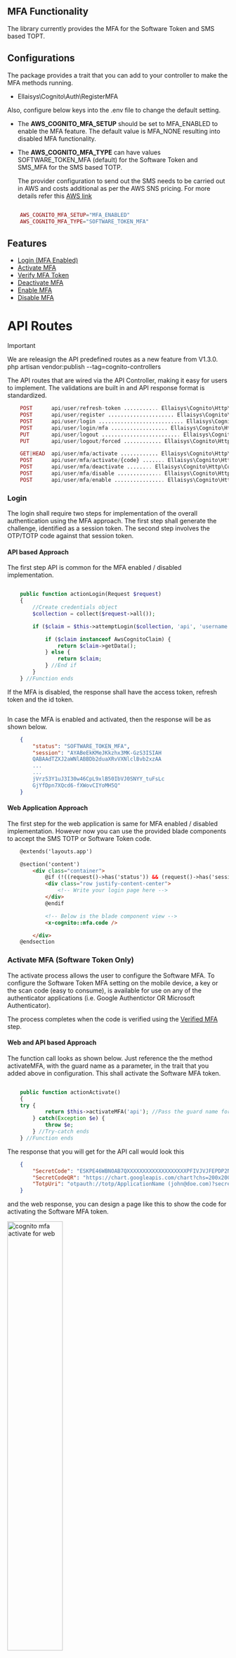 ## **MFA Functionality**
The library currently provides the MFA for the Software Token and SMS based TOPT.

## **Configurations**
The package provides a trait that you can add to your controller to make the MFA methods running.
- Ellaisys\Cognito\Auth\RegisterMFA

Also, configure below keys into the .env file to change the default setting. 
 - The **AWS_COGNITO_MFA_SETUP** should be set to MFA_ENABLED to enable the MFA feature. The default value is MFA_NONE resulting into disabled MFA functionality. 
 - The **AWS_COGNITO_MFA_TYPE** can have values SOFTWARE_TOKEN_MFA (default) for the Software Token and SMS_MFA for the SMS based TOTP.

   The provider configuration to send out the SMS needs to be carried out in AWS and costs additional as per the AWS SNS pricing. For more details refer this [AWS link](https://aws.amazon.com/sns/sms-pricing/)

```php

    AWS_COGNITO_MFA_SETUP="MFA_ENABLED"
    AWS_COGNITO_MFA_TYPE="SOFTWARE_TOKEN_MFA"

```

## **Features**
- [Login (MFA Enabled)](#login)
- [Activate MFA](#activate-mfa-software-token-only)
- [Verify MFA Token](#verify-mfa-software-token-only)
- [Deactivate MFA](#deactivate-mfa-software-token-only)
- [Enable MFA](#enabledisable-mfa)
- [Disable MFA](#enabledisable-mfa)

# **API Routes**
>[!IMPORTANT]
>We are releasign the API predefined routes as a new feature from V1.3.0.
> php artisan vendor:publish --tag=cognito-controllers

The API routes that are wired via the API Controller, making it easy for users to implement. The validations are built in and API response format is standardized.

```php
    POST      api/user/refresh-token ........... Ellaisys\Cognito\Http\Controllers\Api\RefreshTokenController@actionRefreshToken
    POST      api/user/register ..................... Ellaisys\Cognito\Http\Controllers\Api\AuthController@actionRegister
    POST      api/user/login ........................... Ellaisys\Cognito\Http\Controllers\Api\AuthController@actionLogin
    POST      api/user/login/mfa .................. Ellaisys\Cognito\Http\Controllers\Api\MFAController@actionValidateMFA
    PUT       api/user/logout ......................... Ellaisys\Cognito\Http\Controllers\Api\AuthController@actionLogout
    PUT       api/user/logout/forced ............ Ellaisys\Cognito\Http\Controllers\Api\AuthController@actionLogoutForced

    GET|HEAD  api/user/mfa/activate ............ Ellaisys\Cognito\Http\Controllers\Api\MFAController@actionApiActivateMFA
    POST      api/user/mfa/activate/{code} ....... Ellaisys\Cognito\Http\Controllers\Api\MFAController@actionApiVerifyMFA
    POST      api/user/mfa/deactivate ........ Ellaisys\Cognito\Http\Controllers\Api\MFAController@actionApiDeactivateMFA
    POST      api/user/mfa/disable .............. Ellaisys\Cognito\Http\Controllers\Api\MFAController@actionApiDisableMFA
    POST      api/user/mfa/enable ................ Ellaisys\Cognito\Http\Controllers\Api\MFAController@actionApiEnableMFA
```

### **Login**
The login shall require two steps for implementation of the overall authentication using the MFA approach. The first step shall generate the challenge, identified as a session token. The second step involves the OTP/TOTP code against that session token.

#### API based Approach
The first step API is common for the MFA enabled / disabled implementation.

```php

    public function actionLogin(Request $request)
    {
        //Create credentials object
        $collection = collect($request->all());

        if ($claim = $this->attemptLogin($collection, 'api', 'username', 'password', true)) {

            if ($claim instanceof AwsCognitoClaim) {
                return $claim->getData();
            } else {
                return $claim;
            } //End if
        }
    } //Function ends

```
If the MFA is disabled, the response shall have the access token, refresh token and the id token.
```json

```

In case the MFA is enabled and activated, then the response will be as shown below.
```json
    {
        "status": "SOFTWARE_TOKEN_MFA",
        "session": "AYABeEkKMeJKkzhx3MK-GzS3ISIAH
        QABAAdTZXJ2aWNlABBDb2duaXRvVXNlclBvb2xzAA
        ...
        ...
        jVrz53Y1uJ3I30w46CpL9xlB50IbVJ0SNYY_tuFsLc
        GjYfDpn7XQcd6-fXWovCIYoMH5Q"
    }
```

#### Web Application Approach
The first step for the web application is same for MFA enabled / disabled implementation. However now you can use the provided blade components to accept the SMS TOTP or Software Token code.

```html
    @extends('layouts.app')

    @section('content')
        <div class="container">
            @if (!((request()->has('status')) && (request()->has('session_token'))))
            <div class="row justify-content-center">
                <!-- Write your login page here -->
            </div>
            @endif

            <!-- Below is the blade component view -->
            <x-cognito::mfa.code />

        </div>
    @endsection
```

### **Activate MFA (Software Token Only)**
The activate process allows the user to configure the Software MFA. To configure the Software Token MFA setting on the mobile device, a key or the scan code (easy to consume), is available for use on any of the authenticator applications (i.e. Google Authentictor OR Microsoft Authenticator).

The process completes when the code is verified using the [Verified MFA](#verify-mfa-software-token-only) step.

#### Web and API based Approach
The function call looks as shown below. Just reference the the method activateMFA, with the guard name as a parameter, in the trait that you added above in configuration. This shall activate the Software MFA token.

```php

    public function actionActivate()
    {
	try {
            return $this->activateMFA('api'); //Pass the guard name for web/api calls
        } catch(Exception $e) {
			throw $e;
        } //Try-catch ends
    } //Function ends

```
The response that you will get for the API call would look this

```json
    {
        "SecretCode": "ESKPE46WBNOAB7QXXXXXXXXXXXXXXXXXXXPFIVJVJFEPDP2NNIA",
        "SecretCodeQR": "https://chart.googleapis.com/chart?chs=200x200&cht=qr&chl=otpauth://totp/ApplicationName (john@doe.com)?secret=ESKPE46WBNOAB7QXXXXXXXXXXXXXXXXXXXPFIVJVJFEPDP2NNIA&issuer=ApplicationName&choe=UTF-8",
        "TotpUri": "otpauth://totp/ApplicationName (john@doe.com)?secret=ESKPE46WBNOAB7QXXXXXXXXXXXXXXXXXXXPFIVJVJFEPDP2NNIA&issuer=ApplicationName"
    }
```

and the web response, you can design a page like this to show the code for activating the Software MFA token.

<img src="./assets/images/web_application_activate.png" width="50%" alt="cognito mfa activate for web"/>

### **Verify MFA (Software Token Only)**
In order to complete the activation process, the verification is an essential step. As part of this verification process, you need to enter the code (available in the authenticator application) while submitting the request. The implementation needs to be updated depending on the web or API controller. The response will be HTTP Status Code 200.

```php

    public function actionVerify(string $code)
    {
	try {
            return $this->verifyMFA('api', $code); //Pass the guard name for web/api calls and the MFA code from the device
        } catch(Exception $e) {
			throw $e;
        } //Try-catch ends
    } //Function ends

```


### **Deactivate MFA (Software Token Only)**
In order to deactivate the MFA for a user, this process can be called to deactivate the MFA. In most practical situations, you can skip this implementation. This uses the access token for deactivation.

In order to enable/disable another user based on your RBAC implementation, you can use the [Enable/Diable Feature](#enabledisable-mfa)

```php

    public function actionDeactivateMFA()
    {
	try {
            return $this->deactivateMFA('api'); //Pass the guard name for web/api calls
        } catch(Exception $e) {
			throw $e;
        } //Try-catch ends
    } //Function ends

```

### **Enable/Disable MFA**
This feature allows the admin user to enable/disable a user's MFA (both Software Token and SMS) using an email address. The developer must implement the RBAC to ensure this feature is not misused.

Below methods in the trait help to enable or disable the MFA returning the HTTP Success Code.

```php

    public function actionEnableMFA(Request $request, string $userEmail)
    {
	try {
            $return $this->enableMFA('web', $userEmail); //Pass the guard name for web/api calls
        } catch(Exception $e) {
			throw $e;
        } //Try-catch ends
    } //Function ends


    public function actionDisableMFA(Request $request, string $userEmail)
    {
	try {
            $return $this->disableMFA('web', $userEmail); //Pass the guard name for web/api calls
        } catch(Exception $e) {
			throw $e;
        } //Try-catch ends
    } //Function ends

```

